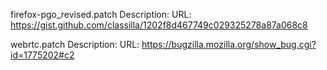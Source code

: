 firefox-pgo_revised.patch
Description:
URL: https://gist.github.com/classilla/1202f8d467749c029325278a87a068c8

webrtc.patch
Description:
URL: https://bugzilla.mozilla.org/show_bug.cgi?id=1775202#c2
